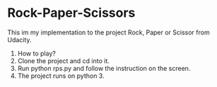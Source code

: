 # Rock-Paper-Scissors
This im my implementation to the project Rock, Paper or Scissor from Udacity.

1. How to play?
2. Clone the project and cd into it.
3. Run python rps.py and follow the instruction on the screen.
4. The project runs on python 3.
